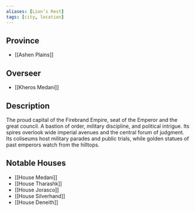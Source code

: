 ```yaml
---
aliases: [Lion’s Rest]
tags: [city, location]
---
```


## Province
- [[Ashen Plains]]

## Overseer
- [[Kheros Medani]]

## Description
The proud capital of the Firebrand Empire, seat of the Emperor and the great council. A bastion of order, military discipline, and political intrigue. Its spires overlook wide imperial avenues and the central forum of judgment. Its coliseums host military parades and public trials, while golden statues of past emperors watch from the hilltops.

## Notable Houses
- [[House Medani]]
- [[House Tharashk]]
- [[House Jorasco]]
- [[House Silverhand]]
- [[House Deneith]]
